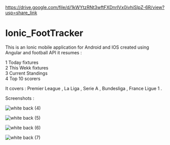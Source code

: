 https://drive.google.com/file/d/1kWYtzRNt3wftFXDnrIVx0ivhiSlpZ-6R/view?usp=share_link

# Ionic_FootTracker

This is an Ionic mobile application for Android and IOS created using Angular and football API it resumes :

1 Today fixtures <br>
2 This Wekk fixtures <br>
3 Current Standings <br>
4 Top 10 scorers <br>

It covers : Premier League , La Liga , Serie A , Bundesliga , France Ligue 1 .

Screenshots : 

![white back (4)](https://user-images.githubusercontent.com/28190040/69011254-fdf28680-0968-11ea-8cd9-ad96d4c7c35d.jpg)

![white back (5)](https://user-images.githubusercontent.com/28190040/69011253-fdf28680-0968-11ea-868d-2c75d3e24500.jpg)

![white back (6)](https://user-images.githubusercontent.com/28190040/69011252-fd59f000-0968-11ea-968b-ebc0cdc76a99.jpg)

![white back (7)](https://user-images.githubusercontent.com/28190040/69011255-fe8b1d00-0968-11ea-88d3-ddd619163164.jpg)
